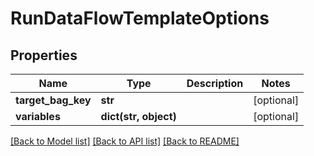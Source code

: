 # RunDataFlowTemplateOptions

## Properties
Name | Type | Description | Notes
------------ | ------------- | ------------- | -------------
**target_bag_key** | **str** |  | [optional] 
**variables** | **dict(str, object)** |  | [optional] 

[[Back to Model list]](../README.md#documentation-for-models) [[Back to API list]](../README.md#documentation-for-api-endpoints) [[Back to README]](../README.md)


